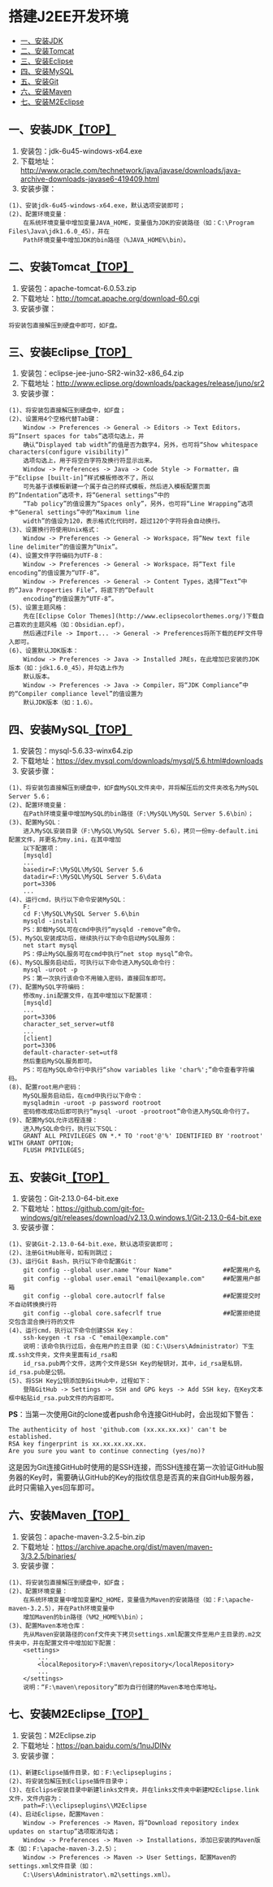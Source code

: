 # <a name="top">搭建J2EE开发环境</a>
* [一、安装JDK](#jdk)
* [二、安装Tomcat](#tomcat)
* [三、安装Eclipse](#eclipse)
* [四、安装MySQL](#mysql)
* [五、安装Git](#git)
* [六、安装Maven](#maven)
* [七、安装M2Eclipse](#m2eclipse)

## <a name="jdk">一、安装JDK</a>[【TOP】](#top)
1. 安装包：jdk-6u45-windows-x64.exe
2. 下载地址：http://www.oracle.com/technetwork/java/javase/downloads/java-archive-downloads-javase6-419409.html
3. 安装步骤：
```
(1)、安装jdk-6u45-windows-x64.exe，默认选项安装即可；
(2)、配置环境变量：
    在系统环境变量中增加变量JAVA_HOME，变量值为JDK的安装路径（如：C:\Program Files\Java\jdk1.6.0_45），并在
    Path环境变量中增加JDK的bin路径（%JAVA_HOME%\bin）。
```

## <a name="tomcat">二、安装Tomcat</a>[【TOP】](#top)
1. 安装包：apache-tomcat-6.0.53.zip
2. 下载地址：http://tomcat.apache.org/download-60.cgi
3. 安装步骤：
```
将安装包直接解压到硬盘中即可，如F盘。
```

## <a name="eclipse">三、安装Eclipse</a>[【TOP】](#top)
1. 安装包：eclipse-jee-juno-SR2-win32-x86_64.zip
2. 下载地址：http://www.eclipse.org/downloads/packages/release/juno/sr2
3. 安装步骤：
```
(1)、将安装包直接解压到硬盘中，如F盘；
(2)、设置用4个空格代替Tab键：
    Window -> Preferences -> General -> Editors -> Text Editors，将“Insert spaces for tabs”选项勾选上，并
    确认“Displayed tab width”的值是否为数字4，另外，也可将“Show whitespace characters(configure visibility)”
    选项勾选上，用于将空白字符及换行符显示出来。
    Window -> Preferences -> Java -> Code Style -> Formatter，由于“Eclipse [built-in]”样式模板修改不了，所以
    可先基于该模板新建一个属于自己的样式模板，然后进入模板配置页面的“Indentation”选项卡，将“General settings”中的
    “Tab policy”的值设置为“Spaces only”，另外，也可将“Line Wrapping”选项卡“General settings”中的“Maximum line
    width”的值设为120，表示格式化代码时，超过120个字符将会自动换行。
(3)、设置换行符使用Unix格式：
    Window -> Preferences -> General -> Workspace，将“New text file line delimiter”的值设置为“Unix”。
(4)、设置文件字符编码为UTF-8：
    Window -> Preferences -> General -> Workspace，将“Text file encoding”的值设置为“UTF-8”。
    Window -> Preferences -> General -> Content Types，选择“Text”中的“Java Properties File”，将底下的“Default
    encoding”的值设置为“UTF-8”。
(5)、设置主题风格：
    先在[Eclipse Color Themes](http://www.eclipsecolorthemes.org/)下载自己喜欢的主题风格（如：Obsidian.epf），
    然后通过File -> Import... -> General -> Preferences将所下载的EPF文件导入即可。
(6)、设置默认JDK版本：
    Window -> Preferences -> Java -> Installed JREs，在此增加已安装的JDK版本（如：jdk1.6.0_45），并勾选上作为
    默认版本。
    Window -> Preferences -> Java -> Compiler，将“JDK Compliance”中的“Compiler compliance level”的值设置为
    默认JDK版本（如：1.6）。
```

## <a name="mysql">四、安装MySQL</a>[【TOP】](#top)
1. 安装包：mysql-5.6.33-winx64.zip
2. 下载地址：https://dev.mysql.com/downloads/mysql/5.6.html#downloads
3. 安装步骤：
```
(1)、将安装包直接解压到硬盘中，如F盘MySQL文件夹中，并将解压后的文件夹改名为MySQL Server 5.6；
(2)、配置环境变量：
    在Path环境变量中增加MySQL的bin路径（F:\MySQL\MySQL Server 5.6\bin）；
(3)、配置MySQL：
    进入MySQL安装目录（F:\MySQL\MySQL Server 5.6），拷贝一份my-default.ini配置文件，并更名为my.ini，在其中增加
    以下配置项：
    [mysqld]
    ...
    basedir=F:\MySQL\MySQL Server 5.6
    datadir=F:\MySQL\MySQL Server 5.6\data
    port=3306
    ...
(4)、运行cmd，执行以下命令安装MySQL：
    F:
    cd F:\MySQL\MySQL Server 5.6\bin
    mysqld -install
    PS：卸载MySQL可在cmd中执行“mysqld -remove”命令。
(5)、MySQL安装成功后，继续执行以下命令启动MySQL服务：
    net start mysql
    PS：停止MySQL服务可在cmd中执行“net stop mysql”命令。
(6)、MySQL服务启动后，可执行以下命令进入MySQL命令行：
    mysql -uroot -p
    PS：第一次执行该命令不用输入密码，直接回车即可。
(7)、配置MySQL字符编码：
    修改my.ini配置文件，在其中增加以下配置项：
    [mysqld]
    ...
    port=3306
    character_set_server=utf8
    ...
    [client]
    port=3306
    default-character-set=utf8
    然后重启MySQL服务即可。
    PS：可在MySQL命令行中执行“show variables like 'char%';”命令查看字符编码。
(8)、配置root用户密码：
    MySQL服务启动后，在cmd中执行以下命令：
    mysqladmin -uroot -p password rootroot
    密码修改成功后即可执行“mysql -uroot -prootroot”命令进入MySQL命令行了。
(9)、配置MySQL允许远程连接：
    进入MySQL命令行，执行以下SQL：
    GRANT ALL PRIVILEGES ON *.* TO 'root'@'%' IDENTIFIED BY 'rootroot' WITH GRANT OPTION;
    FLUSH PRIVILEGES;
```

## <a name="git">五、安装Git</a>[【TOP】](#top)
1. 安装包：Git-2.13.0-64-bit.exe
2. 下载地址：https://github.com/git-for-windows/git/releases/download/v2.13.0.windows.1/Git-2.13.0-64-bit.exe
3. 安装步骤：
```
(1)、安装Git-2.13.0-64-bit.exe，默认选项安装即可；
(2)、注册GitHub账号，如有则跳过；
(3)、运行Git Bash，执行以下命令配置Git：
    git config --global user.name "Your Name"              ##配置用户名
    git config --global user.email "email@example.com"     ##配置用户邮箱
    git config --global core.autocrlf false                ##配置提交时不自动转换换行符
    git config --global core.safecrlf true                 ##配置拒绝提交包含混合换行符的文件
(4)、运行cmd，执行以下命令创建SSH Key：
    ssh-keygen -t rsa -C "email@example.com"
    说明：该命令执行过后，会在用户的主目录（如：C:\Users\Administrator）下生成.ssh文件夹，文件夹里面有id_rsa和
    id_rsa.pub两个文件，这两个文件是SSH Key的秘钥对，其中，id_rsa是私钥，id_rsa.pub是公钥。
(5)、将SSH Key公钥添加到GitHub中，过程如下：
    登陆GitHub -> Settings -> SSH and GPG keys -> Add SSH key，在Key文本框中粘贴id_rsa.pub文件的内容即可。
```
**PS**：当第一次使用Git的clone或者push命令连接GitHub时，会出现如下警告：
```
The authenticity of host 'github.com (xx.xx.xx.xx)' can't be established.
RSA key fingerprint is xx.xx.xx.xx.xx.
Are you sure you want to continue connecting (yes/no)?
```
这是因为Git连接GitHub时使用的是SSH连接，而SSH连接在第一次验证GitHub服务器的Key时，需要确认GitHub的Key的指纹信息是否真的来自GitHub服务器，此时只需输入yes回车即可。

## <a name="maven">六、安装Maven</a>[【TOP】](#top)
1. 安装包：apache-maven-3.2.5-bin.zip
2. 下载地址：https://archive.apache.org/dist/maven/maven-3/3.2.5/binaries/
3. 安装步骤：
```
(1)、将安装包直接解压到硬盘中，如F盘；
(2)、配置环境变量：
    在系统环境变量中增加变量M2_HOME，变量值为Maven的安装路径（如：F:\apache-maven-3.2.5），并在Path环境变量中
    增加Maven的bin路径（%M2_HOME%\bin）；
(3)、配置Maven本地仓库：
    先从Maven安装路径的conf文件夹下拷贝settings.xml配置文件至用户主目录的.m2文件夹中，并在配置文件中增加如下配置：
    <settings>
        ...
        <localRepository>F:\maven\repository</localRepository>
        ...
    </settings>
    说明：“F:\maven\repository”即为自行创建的Maven本地仓库地址。
```

## <a name="m2eclipse">七、安装M2Eclipse</a>[【TOP】](#top)
1. 安装包：M2Eclipse.zip
2. 下载地址：https://pan.baidu.com/s/1nuJDINv
3. 安装步骤：
```
(1)、新建Eclipse插件目录，如：F:\eclipseplugins；
(2)、将安装包解压到Eclipse插件目录中；
(3)、在Eclipse安装目录中新建links文件夹，并在links文件夹中新建M2Eclipse.link文件，文件内容为：
    path=F:\\eclipseplugins\\M2Eclipse
(4)、启动Eclipse，配置Maven：
    Window -> Preferences -> Maven，将“Download repository index updates on startup”选项取消勾选；
    Window -> Preferences -> Maven -> Installations，添加已安装的Maven版本（如：F:\apache-maven-3.2.5）；
    Window -> Preferences -> Maven -> User Settings，配置Maven的settings.xml文件目录（如：
    C:\Users\Administrator\.m2\settings.xml）。
```
